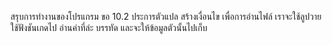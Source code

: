 สรุบการทำงานของโปรแกรม ขอ 10.2
ประการตัวแปล
สร้างเงื่อนไข เพื่อการอ่านไฟล์
เราจะใช้ลูปวาย
ใช้ฟังชันเกดไป อ่านค่าที่ล่ะ บรรทัด
และจะให้ข้อมูลตัวนั้นไปเก็บ

